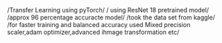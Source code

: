 /Transfer Learning using pyTorch/
/ using ResNet 18 pretrained model/
/approx 96 percentage accuracte model/
/took the data set from kaggle/
/for faster training and balanced accuracy used  Mixed precision scaler,adam optimizer,advanced ihmage transformation etc/
